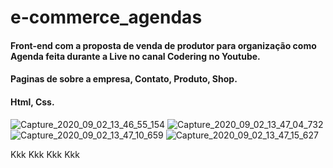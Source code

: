# e-commerce_agendas
#### Front-end com a proposta de venda de produtor para organização como Agenda feita durante a Live no canal Codering no Youtube.
#### Paginas de sobre a empresa, Contato, Produto, Shop.
#### Html, Css.

![Capture_2020_09_02_13_46_55_154](https://user-images.githubusercontent.com/60757768/92012723-2e9e8380-ed23-11ea-8c18-9ef8acccc39a.png)
![Capture_2020_09_02_13_47_04_732](https://user-images.githubusercontent.com/60757768/92012801-4bd35200-ed23-11ea-818a-d2b7b72f8cb0.png)
![Capture_2020_09_02_13_47_10_659](https://user-images.githubusercontent.com/60757768/92012875-69082080-ed23-11ea-807f-d1e8d993714d.png)
![Capture_2020_09_02_13_47_15_627](https://user-images.githubusercontent.com/60757768/92012942-7de4b400-ed23-11ea-9455-d1a2423c84f2.png)



Kkk
Kkk
Kkk
Kkk






